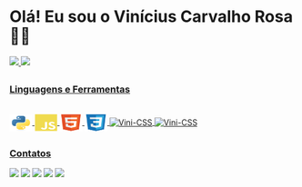 <h1 text-align="center">Olá! Eu sou o Vinícius Carvalho Rosa 👋🏼</h1>

 <div>
  <a href="https://github.com/VinxciusRosa">
  <img height="180em" src="https://github-readme-stats.vercel.app/api?username=VinxciusRosa&show_icons=true&theme=dark&include_all_commits=true&count_private=true"/>
  <img height="180em" src="https://github-readme-stats.vercel.app/api/top-langs/?username=VinxciusRosa&layout=compact&langs_count=7&theme=dark"/>
 </div>
 
 ##
 
 <h3>Linguagens e Ferramentas</h3>
  
 <div style="display: inline_block"><br>
  <img align="center" alt="Vini-Python" height="30" width="40" src="https://raw.githubusercontent.com/devicons/devicon/master/icons/python/python-original.svg">
  <img align="center" alt="Vini-Js" height="30" width="40" src="https://raw.githubusercontent.com/devicons/devicon/master/icons/javascript/javascript-plain.svg">
  <img align="center" alt="Vini-HTML" height="30" width="40" src="https://raw.githubusercontent.com/devicons/devicon/master/icons/html5/html5-original.svg">
  <img align="center" alt="Vini-CSS" height="30" width="40" src="https://raw.githubusercontent.com/devicons/devicon/master/icons/css3/css3-original.svg">
  <img align="center" alt="Vini-CSS" height="30" width="40" src="https://cdn.jsdelivr.net/gh/devicons/devicon/icons/c/c-original.svg">
  <img align="center" alt="Vini-CSS" height="30" width="40" src="https://cdn.jsdelivr.net/gh/devicons/devicon/icons/linux/linux-original.svg">
 </div>
 
##
  <h3>Contatos</h3>
   <div> 
    <a href="https://www.youtube.com/c/UmaDosedeCiência" target="_blank"><img src="https://img.shields.io/badge/YouTube-FF0000?style=for-the-badge&logo=youtube&logoColor=white" target="_blank"></a>
     <a href="https://www.linkedin.com/in/vinicius-carvalho-rosa" target="_blank"><img src="https://img.shields.io/badge/-LinkedIn-%230077B5?style=for-the-badge&logo=linkedin&logoColor=white" target="_blank"></a>  
    <a href="https://www.facebook.com/vinxcin" target="_blank"><img src="https://img.shields.io/badge/Facebook-1877F2?style=for-the-badge&logo=facebook&logoColor=white" target="_blank"></a>
      <a href="https://instagram.com/vinxcin" target="_blank"><img src="https://img.shields.io/badge/-Instagram-%23E4405F?style=for-the-badge&logo=instagram&logoColor=white" target="_blank"></a>
    <a href = "mailto:v.rosa@aluno.ifsp.edu.br"><img src="https://img.shields.io/badge/Gmail-D14836?style=for-the-badge&logo=gmail&logoColor=white" target="_blank"></a>
   </div>
